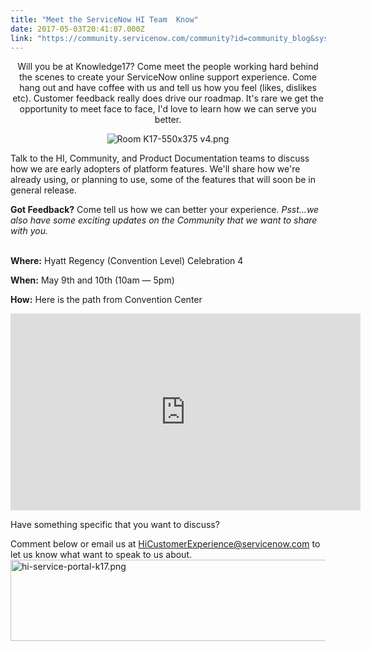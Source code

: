```yaml
---
title: "Meet the ServiceNow HI Team  Know"
date: 2017-05-03T20:41:07.000Z
link: "https://community.servicenow.com/community?id=community_blog&sys_id=a1ace225dbd0dbc01dcaf3231f961950"
---
```

<p style="text-align: center;">Will you be at Knowledge17? Come meet the people working hard behind the scenes to create your ServiceNow online support experience. Come hang out and have coffee with us and tell us how you feel (likes, dislikes etc). Customer feedback really does drive our roadmap. It's rare we get the opportunity to meet face to face, I'd love to learn how we can serve you better.</p><p style="text-align: center;"><img   alt="Room K17-550x375 v4.png" class="image-2 jive-image" src="edd6854adb5497049c9ffb651f961987.iix" style="height: auto;"/></p><p style="text-align: left;">Talk to the HI, Community, and Product Documentation teams to discuss how we are early adopters of platform features. We'll share how we're already using, or planning to use, some of the features that will soon be in general release.</p><p></p><p><strong>Got Feedback?</strong> Come tell us how we can better your experience. <em>Psst…we also have some exciting updates on the Community that we want to share with you.</em></p><p><strong><br/>Where:</strong> Hyatt Regency (Convention Level) Celebration 4</p><p><strong>When:</strong> May 9th and 10th (10am — 5pm)</p><p><strong>How:</strong> Here is the path from Convention Center</p><p><iframe frameborder="0" height="315" src="https://www.youtube.com/embed/jDt-g1BSMkY?autoplay=1" width="560">
</iframe></p><p></p><p>Have something specific that you want to discuss?</p><p>Comment below or email us at <a title="CustomerExperience@servicenow.com?subject=Subject Line&body=Body Text" href="mailto:HiCustomerExperience@servicenow.com?subject=Subject Line&amp;body=Body Text">HiCustomerExperience@servicenow.com</a> to let us know what want to speak to us about.<br/><img   alt="hi-service-portal-k17.png" class="image-1 jive-image" src="7d866f7ddb541fc068c1fb651f9619bf.iix" style="width: 620px; height: 130px; display: block; margin-left: auto; margin-right: auto;"/></p>